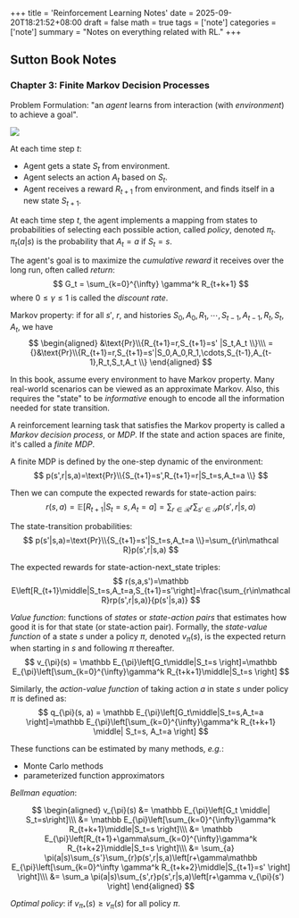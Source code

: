 +++
title = 'Reinforcement Learning Notes'
date = 2025-09-20T18:21:52+08:00
draft = false
math = true
tags = ['note']
categories = ['note']
summary = "Notes on everything related with RL."
+++

## Sutton Book Notes

### Chapter 3: Finite Markov Decision Processes

Problem Formulation: "an *agent* learns from interaction (with *environment*) to achieve a goal".

![](/images/rl/pipeline.png)

At each time step $t$:
- Agent gets a state $S_t$ from environment.
- Agent selects an action $A_t$ based on $S_t$.
- Agent receives a reward $R_{t+1}$ from environment, and finds itself in a new state $S_{t+1}$.

At each time step $t$, the agent implements a mapping from states to probabilities of selecting each possible action, called *policy*, denoted $\pi_t$. $\pi_t(a|s)$ is the probability that $A_t = a$ if $S_t = s$.

The agent's goal is to maximize the *cumulative reward* it receives over the long run, often called *return*:
$$
G_t = \sum_{k=0}^{\infty} \gamma^k R_{t+k+1}
$$
where $0\leq \gamma\leq 1$ is called the *discount rate*.

Markov property: if for all $s'$, $r$, and histories $S_0, A_0, R_1, \cdots, S_{t-1}, A_{t-1}, R_t, S_t, A_t$, we have
$$
\begin{aligned}
&\text{Pr}\\{R_{t+1}=r,S_{t+1}=s' |S_t,A_t \\}\\\
={}&\text{Pr}\\{R_{t+1}=r,S_{t+1}=s'|S_0,A_0,R_1,\cdots,S_{t-1},A_{t-1},R_t,S_t,A_t \\}
\end{aligned}
$$

In this book, assume every environment to have Markov property. Many real-world scenarios can be viewed as an approximate Markov.
Also, this requires the "state" to be *informative* enough to encode all the information needed for state transition.

A reinforcement learning task that satisfies the Markov property is called a *Markov decision process*, or *MDP*. If the state and action spaces are finite, it's called a *finite MDP*.

A finite MDP is defined by the one-step dynamic of the environment:
$$
p(s',r|s,a)=\text{Pr}\\{S_{t+1}=s',R_{t+1}=r|S_t=s,A_t=a \\}
$$

Then we can compute the expected rewards for state-action pairs:
$$
r(s,a) =\mathbb{E}[R_{t+1}|S_t=s,A_t=a]=\sum_{r\in\mathcal R}r\sum_{s'\in\mathcal S}p(s',r|s,a)
$$

The state-transition probabilities:
$$
p(s'|s,a)=\text{Pr}\\{S_{t+1}=s'|S_t=s,A_t=a \\}=\sum_{r\in\mathcal R}p(s',r|s,a)
$$

The expected rewards for state-action-next_state triples:
$$
r(s,a,s')=\mathbb E\left[R_{t+1}\middle|S_t=s,A_t=a,S_{t+1}=s'\right]=\frac{\sum_{r\in\mathcal R}rp(s',r|s,a)}{p(s'|s,a)}
$$

*Value function*: functions of *states* or *state-action pairs* that estimates how good it is for that state (or state-action pair).
Formally, the *state-value function* of a state $s$ under a policy $\pi$, denoted $v_{\pi}(s)$, is the expected return when starting in $s$ and following $\pi$ thereafter.
$$
v_{\pi}(s) = \mathbb E_{\pi}\left[G_t\middle|S_t=s \right]=\mathbb E_{\pi}\left[\sum_{k=0}^{\infty}\gamma^k R_{t+k+1}\middle|S_t=s \right]
$$

Similarly, the *action-value function* of taking action $a$ in state $s$ under policy $\pi$ is defined as:
$$
q_{\pi}(s, a) = \mathbb E_{\pi}\left[G_t\middle|S_t=s,A_t=a \right]=\mathbb E_{\pi}\left[\sum_{k=0}^{\infty}\gamma^k R_{t+k+1} \middle| S_t=s, A_t=a \right]
$$

These functions can be estimated by many methods, *e.g.*:
- Monte Carlo methods
- parameterized function approximators

*Bellman equation*:

$$
\begin{aligned}
v_{\pi}(s) &= \mathbb E_{\pi}\left[G_t \middle| S_t=s\right]\\\
&= \mathbb E_{\pi}\left[\sum_{k=0}^{\infty}\gamma^k R_{t+k+1}\middle|S_t=s \right]\\\
&= \mathbb E_{\pi}\left[R_{t+1}+\gamma\sum_{k=0}^{\infty}\gamma^k R_{t+k+2}\middle|S_t=s \right]\\\
&= \sum_{a} \pi(a|s)\sum_{s'}\sum_{r}p(s',r|s,a)\left[r+\gamma\mathbb E_{\pi}\left[\sum_{k=0}^\infty \gamma^k R_{t+k+2}\middle|S_{t+1}=s' \right] \right]\\\
&= \sum_a \pi(a|s)\sum_{s',r}p(s',r|s,a)\left[r+\gamma v_{\pi}(s') \right]
\end{aligned}
$$

*Optimal policy*: if $v_{\pi_*}(s)\geq v_{\pi}(s)$ for all policy $\pi$.